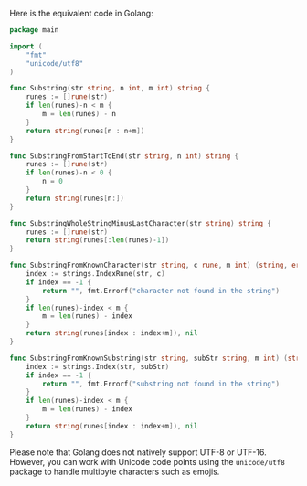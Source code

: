 Here is the equivalent code in Golang:

```go
package main

import (
	"fmt"
	"unicode/utf8"
)

func Substring(str string, n int, m int) string {
	runes := []rune(str)
	if len(runes)-n < m {
		m = len(runes) - n
	}
	return string(runes[n : n+m])
}

func SubstringFromStartToEnd(str string, n int) string {
	runes := []rune(str)
	if len(runes)-n < 0 {
		n = 0
	}
	return string(runes[n:])
}

func SubstringWholeStringMinusLastCharacter(str string) string {
	runes := []rune(str)
	return string(runes[:len(runes)-1])
}

func SubstringFromKnownCharacter(str string, c rune, m int) (string, error) {
	index := strings.IndexRune(str, c)
	if index == -1 {
		return "", fmt.Errorf("character not found in the string")
	}
	if len(runes)-index < m {
		m = len(runes) - index
	}
	return string(runes[index : index+m]), nil
}

func SubstringFromKnownSubstring(str string, subStr string, m int) (string, error) {
	index := strings.Index(str, subStr)
	if index == -1 {
		return "", fmt.Errorf("substring not found in the string")
	}
	if len(runes)-index < m {
		m = len(runes) - index
	}
	return string(runes[index : index+m]), nil
}
```

Please note that Golang does not natively support UTF-8 or UTF-16. However, you can work with Unicode code points using the `unicode/utf8` package to handle multibyte characters such as emojis.
